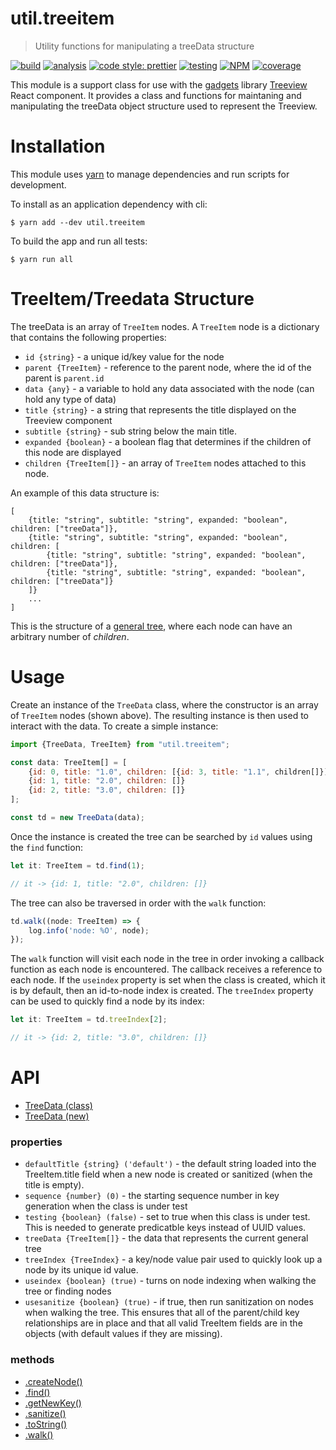 # util.treeitem

> Utility functions for manipulating a treeData structure

[![build](https://travis-ci.org/jmquigley/util.treeitem.svg?branch=master)](https://travis-ci.org/jmquigley/util.treeitem)
[![analysis](https://img.shields.io/badge/analysis-tslint-9cf.svg)](https://palantir.github.io/tslint/)
[![code style: prettier](https://img.shields.io/badge/code_style-prettier-ff69b4.svg?style=flat-square)](https://github.com/prettier/prettier)
[![testing](https://img.shields.io/badge/testing-jest-blue.svg)](https://facebook.github.io/jest/)
[![NPM](https://img.shields.io/npm/v/util.treeitem.svg)](https://www.npmjs.com/package/util.treeitem)
[![coverage](https://coveralls.io/repos/github/jmquigley/util.treeitem/badge.svg?branch=master)](https://coveralls.io/github/jmquigley/util.treeitem?branch=master)

This module is a support class for use with the [gadgets](https://github.com/jmquigley/gadgets) library [Treeview](https://github.com/jmquigley/gadgets/blob/master/docs/lib/treeview/Treeview.md) React component.  It provides a class and functions for maintaning and manipulating the treeData object structure used to represent the Treeview.


# Installation

This module uses [yarn](https://yarnpkg.com/en/) to manage dependencies and run scripts for development.

To install as an application dependency with cli:

```
$ yarn add --dev util.treeitem
```

To build the app and run all tests:

```
$ yarn run all
```


# TreeItem/Treedata Structure

The treeData is an array of `TreeItem` nodes.  A `TreeItem` node is a dictionary that contains the following properties:

- `id {string}` - a unique id/key value for the node
- `parent {TreeItem}` - reference to the parent node, where the id of the parent is `parent.id`
- `data {any}` - a variable to hold any data associated with the node (can hold any type of data)
- `title {string}` - a string that represents the title displayed on the Treeview component
- `subtitle {string}` - sub string below the main title.
- `expanded {boolean}` - a boolean flag that determines if the children of this node are displayed
- `children {TreeItem[]}` - an array of `TreeItem` nodes attached to this node.

An example of this data structure is:


    [
        {title: "string", subtitle: "string", expanded: "boolean", children: ["treeData"]},
        {title: "string", subtitle: "string", expanded: "boolean", children: [
            {title: "string", subtitle: "string", expanded: "boolean", children: ["treeData"]},
            {title: "string", subtitle: "string", expanded: "boolean", children: ["treeData"]}
        ]}
        ...
    ]

This is the structure of a [general tree](http://www.cs.cmu.edu/~clo/www/CMU/DataStructures/Lessons/lesson4_1.htm), where each node can have an arbitrary number of *children*.


# Usage

Create an instance of the `TreeData` class, where the constructor is an array of `TreeItem` nodes (shown above).  The resulting instance is then used to interact with the data.  To create a simple instance:

```javascript
import {TreeData, TreeItem} from "util.treeitem";

const data: TreeItem[] = [
    {id: 0, title: "1.0", children: [{id: 3, title: "1.1", children[]}]}
    {id: 1, title: "2.0", children: []}
    {id: 2, title: "3.0", children: []}
];

const td = new TreeData(data);
```

Once the instance is created the tree can be searched by `id` values using the `find` function:

```javascript
let it: TreeItem = td.find(1);

// it -> {id: 1, title: "2.0", children: []}
```

The tree can also be traversed in order with the `walk` function:

```javascript
td.walk((node: TreeItem) => {
    log.info('node: %O', node);
});
```

The `walk` function will visit each node in the tree in order invoking a callback function as each node is encountered.  The callback receives a reference to each node.  If the `useindex` property is set when the class is created, which it is by default, then an id-to-node index is created.  The `treeIndex` property can be used to quickly find a node by its index:

```javascript
let it: TreeItem = td.treeIndex[2];

// it -> {id: 2, title: "3.0", children: []}
```


# API

- [TreeData (class)](docs/index.md#TreeData)
- [TreeData (new)](docs/index.md#new_TreeData_new)

### properties

- `defaultTitle {string} ('default')` - the default string loaded into the TreeItem.title field when a new node is created or sanitized (when the title is empty).
- `sequence {number} (0)` - the starting sequence number in key generation when the class is under test
- `testing {boolean} (false)` - set to true when this class is under test.  This is needed to generate predicatble keys instead of UUID values.
- `treeData {TreeItem[]}` - the data that represents the current general tree
- `treeIndex {TreeIndex}` - a key/node value pair used to quickly look up a node by its unique id value.
- `useindex {boolean} (true)` - turns on node indexing when walking the tree or finding nodes
- `usesanitize {boolean} (true)` - if true, then run sanitization on nodes when walking the tree.  This ensures that all of the parent/child key relationships are in place and that all valid TreeItem fields are in the objects (with default values if they are missing).

### methods

- [.createNode()](docs/index.md#TreeData+createNode)
- [.find()](docs/index.md#TreeData+find)
- [.getNewKey()](docs/index.md#TreeData+getNewKey)
- [.sanitize()](docs/index.md#TreeData+sanitize)
- [.toString()](docs/index.md#TreeData+toString)
- [.walk()](docs/index.md#TreeData+walk)
